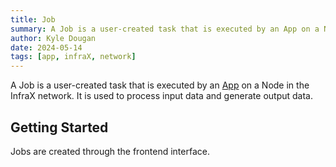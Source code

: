 ```yaml
---
title: Job
summary: A Job is a user-created task that is executed by an App on a Node in the InfraX network. It is used to process input data and generate output data.
author: Kyle Dougan
date: 2024-05-14
tags: [app, infraX, network]
---
```


A Job is a user-created task that is executed by an [App](app.md) on a Node in the InfraX network. It is used to process input data and generate output data.

## Getting Started

Jobs are created through the frontend interface.
